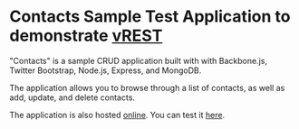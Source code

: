 # Contacts Sample Test Application to demonstrate [vREST](http://vrest.io/i/demo/VC/)

"Contacts" is a sample CRUD application built with with Backbone.js, Twitter Bootstrap, Node.js, Express, and MongoDB.

The application allows you to browse through a list of contacts, as well as add, update, and delete contacts.

The application is also hosted [online](http://example.vrest.io/contacts/v1/test/). You can test it [here](http://vrest.io/i/demo/VC/testcase).